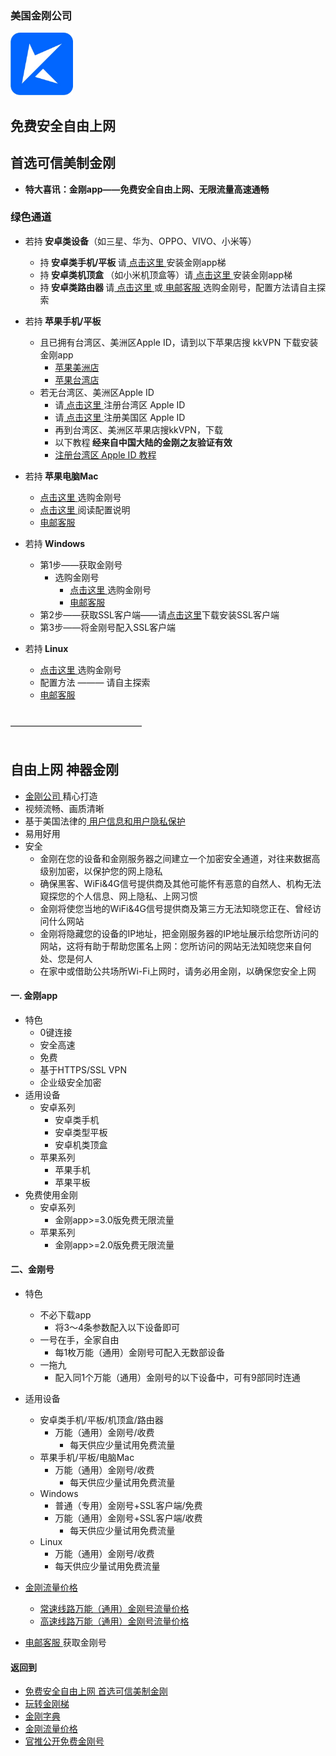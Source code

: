 ### 美国金刚公司
<img src="https://github.com/a2zitpro/web/blob/master/kkLOGO/kkLogoSmall.PNG" alt="kk Logo" width="100"/>

<!-- ![image](/kkLOGO/kkLogoSmall.PNG) -->

## 免费安全自由上网
## 首选可信美制金刚
- <strong>特大喜讯：金刚app——免费安全自由上网、无限流量高速通畅</strong>

### 绿色通道

- 若持<strong> 安卓类设备</strong>（如三星、华为、OPPO、VIVO、小米等）
    - 持<strong> 安卓类手机/平板 </strong> 请[ 点击这里 ](https://github.com/a2zitpro/web/blob/master/GetkkAppForAndroid.md)安装金刚app梯
    - 持<strong> 安卓类机顶盒 </strong>（如小米机顶盒等）请[ 点击这里 ](https://github.com/a2zitpro/web/blob/master/LadderFree/Android/TVBox/KKLadderAPP/KKLadderAPPConfigure.md) 安装金刚app梯
    - 持<strong> 安卓类路由器 </strong> 请[ 点击这里 ](https://www.atozitpro.net/zh/shop/)或[ 电邮客服 ](mailto:cs@a2zit.us)选购金刚号，配置方法请自主探索

- 若持<strong> 苹果手机/平板</strong>
  - 且已拥有台湾区、美洲区Apple ID，请到以下苹果店搜 kkVPN 下载安装金刚app
    - [苹果美洲店](https://apps.apple.com/us/app/kkvpn/id1530649322)
    - [苹果台湾店](https://apps.apple.com/tw/app/kkvpn/id1530649322)
  - 若无台湾区、美洲区Apple ID
    - 请[ 点击这里 ](https://github.com/a2zitpro/web/blob/master/LadderFree/kkDictionary/kkAppLadder/iOS/CreatAppleIDofTaiwan.md)注册台湾区 Apple ID
    - 请[ 点击这里 ](https://github.com/a2zitpro/web/blob/master/LadderFree/kkDictionary/kkAppLadder/iOS/CreatAppleIDofAmeric.md)注册美国区 Apple ID
    - 再到台湾区、美洲区苹果店搜kkVPN，下载
    - 以下教程<Strong> 经来自中国大陆的金刚之友验证有效 </Strong>
    - [注册台湾区 Apple ID 教程 ](https://github.com/a2zitpro/web/blob/master/LadderFree/kkDictionary/kkAppLadder/iOS/CreatAppleIDofTaiwan.md)

- 若持<strong> 苹果电脑Mac</strong>
  - [点击这里 ](https://www.atozitpro.net/zh/shop/)选购金刚号
  - [点击这里 ](https://github.com/a2zitpro/web/blob/master/LadderFree/Apple/MacOS/KKLadderKKID/KKLadderKKIDConfigure.md)阅读配置说明
  - [电邮客服 ](mailto:cs@a2zit.us)

- 若持<strong> Windows</strong>
  - 第1步——获取金刚号
    - 选购金刚号
      - [点击这里 ](https://www.atozitpro.net/zh/shop/)选购金刚号
      - [电邮客服 ](mailto:cs@a2zit.us)
  - 第2步——获取SSL客户端——请[点击这里](https://github.com/a2zitpro/web/blob/master/LadderFree/Windows/WinAllVersion/KKLadderAPP/KKLadderAPPConfigure.md)下载安装SSL客户端
  - 第3步——将金刚号配入SSL客户端

- 若持<strong> Linux</strong>
  - [点击这里 ](https://www.atozitpro.net/zh/shop/)选购金刚号
  - 配置方法 ——— 请自主探索
  - [电邮客服 ](mailto:cs@a2zit.us)

<br>
———————————————
<br>
<br>


## 自由上网 神器金刚

- [ 金刚公司 ](https://github.com/a2zitpro/web/blob/master/LadderFree/kkDictionary/Atozitpro.md)精心打造
- 视频流畅、画质清晰
- 基于美国法律的[ 用户信息和用户隐私保护 ](https://github.com/a2zitpro/web/blob/master/LadderFree/kkDictionary/KKEnduserContract.md)
- 易用好用
- 安全
  - 金刚在您的设备和金刚服务器之间建立一个加密安全通道，对往来数据高级别加密，以保护您的网上隐私
  - 确保黑客、WiFi&4G信号提供商及其他可能怀有恶意的自然人、机构无法窥探您的个人信息、网上隐私、上网习惯
  - 金刚将使您当地的WiFi&4G信号提供商及第三方无法知晓您正在、曾经访问什么网站
  - 金刚将隐藏您的设备的IP地址，把金刚服务器的IP地址展示给您所访问的网站，这将有助于帮助您匿名上网：您所访问的网站无法知晓您来自何处、您是何人
  - 在家中或借助公共场所Wi-Fi上网时，请务必用金刚，以确保您安全上网
 
#### 一. 金刚app
- 特色
  - 0键连接
  - 安全高速 
  - 免费
  - 基于HTTPS/SSL VPN 
  - 企业级安全加密
- 适用设备
  - 安卓系列
    - 安卓类手机
    - 安卓类型平板
    - 安卓机类顶盒
  - 苹果系列
    - 苹果手机
    - 苹果平板
- 免费使用金刚
  - 安卓系列
    - 金刚app>=3.0版免费无限流量
  - 苹果系列
    - 金刚app>=2.0版免费无限流量
#### 二、金刚号
- 特色

  - 不必下载app 
    - 将3～4条参数配入以下设备即可
  - 一号在手，全家自由
    - 每1枚万能（通用）金刚号可配入无数部设备
  - 一拖九
    - 配入同1个万能（通用）金刚号的以下设备中，可有9部同时连通

- 适用设备
  - 安卓类手机/平板/机顶盒/路由器
    - 万能（通用）金刚号/收费
      - 每天供应少量试用免费流量
  - 苹果手机/平板/电脑Mac
    - 万能（通用）金刚号/收费
      - 每天供应少量试用免费流量
  - Windows
    - 普通（专用）金刚号+SSL客户端/免费
    - 万能（通用）金刚号+SSL客户端/收费
      - 每天供应少量试用免费流量
  - Linux
    - 万能（通用）金刚号/收费
    - 每天供应少量试用免费流量
- [金刚流量价格](https://github.com/a2zitpro/web/blob/master/LadderFree/kkDictionary/Price/KKDTPrice.md)
  - [常速线路万能（通用）金刚号流量价格](https://github.com/a2zitpro/web/blob/master/LadderFree/kkDictionary/Price/KKDTPriceOfKKID_SpeedLevel01.md)
  - [高速线路万能（通用）金刚号流量价格](https://github.com/a2zitpro/web/blob/master/LadderFree/kkDictionary/Price/KKDTPriceOfKKID_SpeedLevel02.md)

- [电邮客服 ](mailto:cs@a2zitpro.com)获取金刚号

#### 返回到
- [免费安全自由上网 首选可信美制金刚](https://github.com/a2zitpro/web/blob/master/%E5%BE%80%E5%90%8E%E7%BF%BB.md)
- [玩转金刚梯](https://github.com/a2zitpro/web/blob/master/LadderFree/A.md)
- [金刚字典](https://github.com/a2zitpro/web/blob/master/LadderFree/kkDictionary/KKDictionary.md)
- [金刚流量价格](https://github.com/a2zitpro/web/blob/master/LadderFree/kkDictionary/Price/KKDTPrice.md)
- [官推公开免费金刚号](https://github.com/a2zitpro/web/blob/master/LadderFree/kkDictionary/Twitter/Biolink.md)
